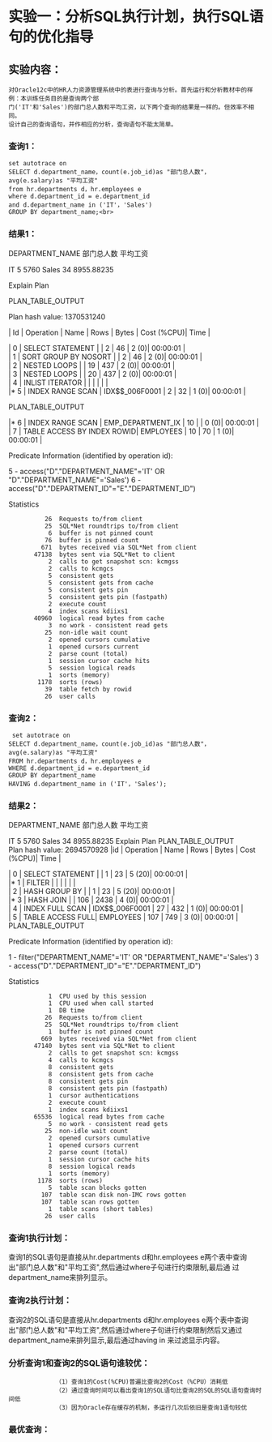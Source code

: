 # 实验一：分析SQL执行计划，执行SQL语句的优化指导

## 实验内容：
	对Oracle12c中的HR人力资源管理系统中的表进行查询与分析。首先运行和分析教材中的样例：本训练任务目的是查询两个部
	门('IT'和'Sales')的部门总人数和平均工资，以下两个查询的结果是一样的。但效率不相同。
	设计自己的查询语句，并作相应的分析，查询语句不能太简单。

### 查询1：
	set autotrace on
   	SELECT d.department_name，count(e.job_id)as "部门总人数"，
	avg(e.salary)as "平均工资"
	from hr.departments d，hr.employees e
	where d.department_id = e.department_id
	and d.department_name in ('IT'，'Sales')
	GROUP BY department_name;<br>

### 结果1：

DEPARTMENT_NAME                     部门总人数       平均工资

IT                                      5       5760
Sales                                  34 8955.88235

Explain Plan


PLAN_TABLE_OUTPUT                                                                                                                                                                                                                                                                                           

Plan hash value: 1370531240
 

| Id  | Operation                     | Name              | Rows  | Bytes | Cost (%CPU)| Time     |

|   0 | SELECT STATEMENT              |                   |     2 |    46 |     2   (0)| 00:00:01 |<br>
|   1 |  SORT GROUP BY NOSORT         |                   |     2 |    46 |     2   (0)| 00:00:01 |<br>
|   2 |   NESTED LOOPS                |                   |    19 |   437 |     2   (0)| 00:00:01 |<br>
|   3 |    NESTED LOOPS               |                   |    20 |   437 |     2   (0)| 00:00:01 |<br>
|   4 |     INLIST ITERATOR           |                   |       |       |            |          |<br>
|*  5 |      INDEX RANGE SCAN         | IDX$$_006F0001    |     2 |    32 |     1   (0)| 00:00:01 |<br>

PLAN_TABLE_OUTPUT                                                                                                                                                                                                                                                                                           

|*  6 |     INDEX RANGE SCAN          | EMP_DEPARTMENT_IX |    10 |       |     0   (0)| 00:00:01 |<br>
|   7 |    TABLE ACCESS BY INDEX ROWID| EMPLOYEES         |    10 |    70 |     1   (0)| 00:00:01 |<br>

 
Predicate Information (identified by operation id):

 
   5 - access("D"."DEPARTMENT_NAME"='IT' OR "D"."DEPARTMENT_NAME"='Sales')
   6 - access("D"."DEPARTMENT_ID"="E"."DEPARTMENT_ID")

Statistics

              26  Requests to/from client
              25  SQL*Net roundtrips to/from client
               6  buffer is not pinned count
              76  buffer is pinned count
             671  bytes received via SQL*Net from client
           47138  bytes sent via SQL*Net to client
               2  calls to get snapshot scn: kcmgss
               2  calls to kcmgcs
               5  consistent gets
               5  consistent gets from cache
               5  consistent gets pin
               5  consistent gets pin (fastpath)
               2  execute count
               4  index scans kdiixs1
           40960  logical read bytes from cache
               3  no work - consistent read gets
              25  non-idle wait count
               2  opened cursors cumulative
               1  opened cursors current
               2  parse count (total)
               1  session cursor cache hits
               5  session logical reads
               1  sorts (memory)
            1178  sorts (rows)
              39  table fetch by rowid
              26  user calls

### 查询2：
	 set autotrace on
	SELECT d.department_name，count(e.job_id)as "部门总人数"，
	avg(e.salary)as "平均工资"
	FROM hr.departments d，hr.employees e
	WHERE d.department_id = e.department_id
	GROUP BY department_name
	HAVING d.department_name in ('IT'，'Sales');
	
### 结果2：
DEPARTMENT_NAME                     部门总人数       平均工资

IT                                      5       5760
Sales                                  34 8955.88235
Explain Plan
PLAN_TABLE_OUTPUT                                                                                                                                                                                                                                                                                      
Plan hash value: 2694570928 
|id  | Operation            | Name           | Rows  | Bytes | Cost (%CPU)| Time     |<br>

|   0 | SELECT STATEMENT     |                |     1 |    23 |     5  (20)| 00:00:01 |<br>
|*  1 |  FILTER              |                |       |       |            |          |<br>
|   2 |   HASH GROUP BY      |                |     1 |    23 |     5  (20)| 00:00:01 |<br>
|*  3 |    HASH JOIN         |                |   106 |  2438 |     4   (0)| 00:00:01 |<br>
|   4 |     INDEX FULL SCAN  | IDX$$_006F0001 |    27 |   432 |     1   (0)| 00:00:01 |<br>
|   5 |     TABLE ACCESS FULL| EMPLOYEES      |   107 |   749 |     3   (0)| 00:00:01 |<br>
PLAN_TABLE_OUTPUT                                                                                                                                                                                                                                                                                           


 
Predicate Information (identified by operation id):

 
   1 - filter("DEPARTMENT_NAME"='IT' OR "DEPARTMENT_NAME"='Sales')
   3 - access("D"."DEPARTMENT_ID"="E"."DEPARTMENT_ID")

Statistics

               1  CPU used by this session
               1  CPU used when call started
               1  DB time
              26  Requests to/from client
              25  SQL*Net roundtrips to/from client
               1  buffer is not pinned count
             669  bytes received via SQL*Net from client
           47140  bytes sent via SQL*Net to client
               2  calls to get snapshot scn: kcmgss
               4  calls to kcmgcs
               8  consistent gets
               8  consistent gets from cache
               8  consistent gets pin
               8  consistent gets pin (fastpath)
               1  cursor authentications
               2  execute count
               1  index scans kdiixs1
           65536  logical read bytes from cache
               5  no work - consistent read gets
              25  non-idle wait count
               2  opened cursors cumulative
               1  opened cursors current
               2  parse count (total)
               1  session cursor cache hits
               8  session logical reads
               1  sorts (memory)
            1178  sorts (rows)
               5  table scan blocks gotten
             107  table scan disk non-IMC rows gotten
             107  table scan rows gotten
               1  table scans (short tables)
              26  user calls

### 查询1执行计划：
查询1的SQL语句是直接从hr.departments d和hr.employees e两个表中查询出"部门总人数"和"平均工资",然后通过where子句进行约束限制,最后通		      过department_name来排列显示。
### 查询2执行计划：
查询2的SQL语句是直接从hr.departments d和hr.employees e两个表中查询出"部门总人数"和"平均工资",然后通过where子句进行约束限制然后又通过 department_name来排列显示,最后通过having in 来过滤显示内容。
### 分析查询1和查询2的SQL语句谁较优： 
			     （1）查询1的Cost(%CPU)普遍比查询2的Cost（%CPU）消耗低
			     （2）通过查询时间可以看出查询1的SQL语句比查询2的SQL的SQL语句查询时间低
			     （3）因为Oracle存在缓存的机制，多运行几次后依旧是查询1语句较优    	
				
### 最优查询：	
	
			     	
		
	
